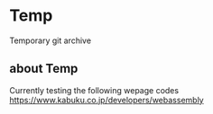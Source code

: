 # Temp
Temporary git archive

## about Temp

Currently testing the following wepage codes
https://www.kabuku.co.jp/developers/webassembly
